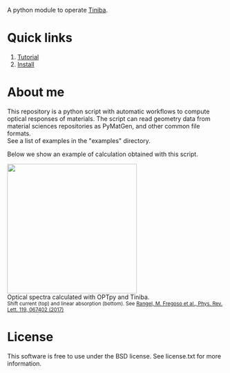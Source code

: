 
A python module to operate <a href="https://github.com/bemese/tiniba">Tiniba</a>.

# Quick links

1. [Tutorial](https://github.com/trangel/OPTpy/blob/master/doc/TUTORIAL.md)   
2. [Install](https://github.com/trangel/OPTpy/blob/master/doc/INSTALL.md)


# About me

This repository is a python script with automatic workflows to compute optical responses of materials.
The script can read geometry data from material sciences repositories as PyMatGen, and other common file formats.    
See a list of examples in the "examples" directory.


Below we show an example of calculation obtained with this script. 

 
<div class="image">
<a href="url"><img src="https://github.com/trangel/OPTpy/blob/master/doc/figures/GeS-responses.png" height="300" ></a><br clear="all" />
<div>Optical spectra calculated with OPTpy and Tiniba.<br>
<small> Shift current (top) and linear absorption (bottom).    
See <a href="https://arxiv.org/abs/1610.06589">Rangel, M. Fregoso et al., Phys. Rev. Lett. 119, 067402 (2017)</a>
</small>
</div>
</div>


# License

This software is free to use under the BSD license.
See license.txt for more information.

